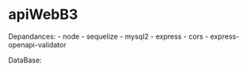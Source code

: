 # apiWebB3

Depandances:
    - node
    - sequelize
    - mysql2
    - express
    - cors
    - express-openapi-validator

DataBase: 

